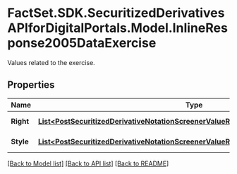 # FactSet.SDK.SecuritizedDerivativesAPIforDigitalPortals.Model.InlineResponse2005DataExercise
Values related to the exercise.

## Properties

Name | Type | Description | Notes
------------ | ------------- | ------------- | -------------
**Right** | [**List&lt;PostSecuritizedDerivativeNotationScreenerValueRangesGetDataExerciseRightItems&gt;**](PostSecuritizedDerivativeNotationScreenerValueRangesGetDataExerciseRightItems.md) | Exercise right. | [optional] 
**Style** | [**List&lt;PostSecuritizedDerivativeNotationScreenerValueRangesGetDataExerciseStyleItems&gt;**](PostSecuritizedDerivativeNotationScreenerValueRangesGetDataExerciseStyleItems.md) | Exercise style. | [optional] 

[[Back to Model list]](../README.md#documentation-for-models) [[Back to API list]](../README.md#documentation-for-api-endpoints) [[Back to README]](../README.md)

